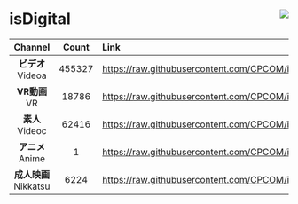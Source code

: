 # isDigital <img align="right" src="https://img.shields.io/github/last-commit/CPCOM/isDigital"/>  
  
| Channel | Count | Link |  
| :-----: | :---: | :--- |  
|**ビデオ**<br />Videoa | 455327 | https://raw.githubusercontent.com/CPCOM/isDigital/main/Videoa.txt |  
|**VR動画**<br />VR | 18786 | https://raw.githubusercontent.com/CPCOM/isDigital/main/VR.txt |  
|**素人**<br />Videoc | 62416 | https://raw.githubusercontent.com/CPCOM/isDigital/main/Videoc.txt |  
|**アニメ**<br />Anime | 1 | https://raw.githubusercontent.com/CPCOM/isDigital/main/Anime.txt |  
|**成人映画**<br />Nikkatsu | 6224 | https://raw.githubusercontent.com/CPCOM/isDigital/main/Nikkatsu.txt |  